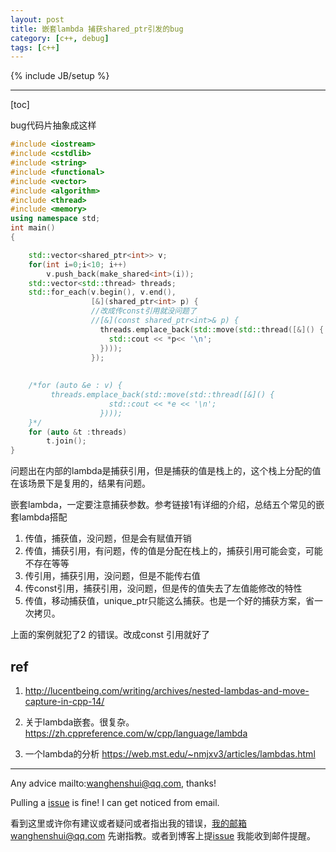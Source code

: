 ```yaml
---
layout: post
title: 嵌套lambda 捕获shared_ptr引发的bug
category: [c++, debug]
tags: [c++]
---
```

{% include JB/setup %}

---

[toc]

bug代码片抽象成这样

```c++
#include <iostream>
#include <cstdlib>
#include <string>
#include <functional>
#include <vector>
#include <algorithm>
#include <thread>
#include <memory>
using namespace std;
int main()
{

    std::vector<shared_ptr<int>> v;
    for(int i=0;i<10; i++)
        v.push_back(make_shared<int>(i));
    std::vector<std::thread> threads;
    std::for_each(v.begin(), v.end(),
                  [&](shared_ptr<int> p) {
                  //改成传const引用就没问题了
                  //[&](const shared_ptr<int>& p) {
                    threads.emplace_back(std::move(std::thread([&]() {
                      std::cout << *p<< '\n';
                    })));
                  });
    
    
    /*for (auto &e : v) {
         threads.emplace_back(std::move(std::thread([&]() {
                      std::cout << *e << '\n';
                    })));
    }*/
    for (auto &t :threads)
        t.join();
}
```



问题出在内部的lambda是捕获引用，但是捕获的值是栈上的，这个栈上分配的值在该场景下是复用的，结果有问题。

嵌套lambda，一定要注意捕获参数。参考链接1有详细的介绍，总结五个常见的嵌套lambda搭配

1. 传值，捕获值，没问题，但是会有赋值开销
2. 传值，捕获引用，有问题，传的值是分配在栈上的，捕获引用可能会变，可能不存在等等
3. 传引用，捕获引用，没问题，但是不能传右值
4. 传const引用，捕获引用，没问题，但是传的值失去了左值能修改的特性
5. 传值，移动捕获值，unique_ptr只能这么捕获。也是一个好的捕获方案，省一次拷贝。

上面的案例就犯了2 的错误。改成const 引用就好了



## ref

1. http://lucentbeing.com/writing/archives/nested-lambdas-and-move-capture-in-cpp-14/

2. 关于lambda嵌套。很复杂。https://zh.cppreference.com/w/cpp/language/lambda

3. 一个lambda的分析 https://web.mst.edu/~nmjxv3/articles/lambdas.html

   

---

Any advice mailto:wanghenshui@qq.com, thanks! 

Pulling a [issue](https://github.com/wanghenshui/wanghenshui.github.io/issues/new) is fine! I can get noticed from email.

看到这里或许你有建议或者疑问或者指出我的错误，我的邮箱wanghenshui@qq.com 先谢指教。或者到博客上提[issue](https://github.com/wanghenshui/wanghenshui.github.io/issues/new) 我能收到邮件提醒。
